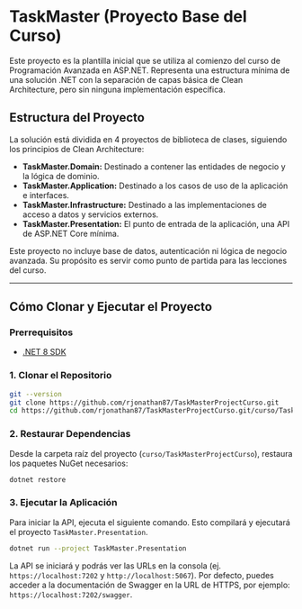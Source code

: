 # TaskMaster (Proyecto Base del Curso)

Este proyecto es la plantilla inicial que se utiliza al comienzo del curso de Programación Avanzada en ASP.NET. Representa una estructura mínima de una solución .NET con la separación de capas básica de Clean Architecture, pero sin ninguna implementación específica.

## Estructura del Proyecto

La solución está dividida en 4 proyectos de biblioteca de clases, siguiendo los principios de Clean Architecture:

- **TaskMaster.Domain:** Destinado a contener las entidades de negocio y la lógica de dominio.
- **TaskMaster.Application:** Destinado a los casos de uso de la aplicación e interfaces.
- **TaskMaster.Infrastructure:** Destinado a las implementaciones de acceso a datos y servicios externos.
- **TaskMaster.Presentation:** El punto de entrada de la aplicación, una API de ASP.NET Core mínima.

Este proyecto no incluye base de datos, autenticación ni lógica de negocio avanzada. Su propósito es servir como punto de partida para las lecciones del curso.

---

## Cómo Clonar y Ejecutar el Proyecto

### Prerrequisitos

- [.NET 8 SDK](https://dotnet.microsoft.com/download/dotnet/8.0)

### 1. Clonar el Repositorio

```bash
git --version
git clone https://github.com/rjonathan87/TaskMasterProjectCurso.git
cd https://github.com/rjonathan87/TaskMasterProjectCurso.git/curso/TaskMasterProjectCurso
```

### 2. Restaurar Dependencias

Desde la carpeta raíz del proyecto (`curso/TaskMasterProjectCurso`), restaura los paquetes NuGet necesarios:

```bash
dotnet restore
```

### 3. Ejecutar la Aplicación

Para iniciar la API, ejecuta el siguiente comando. Esto compilará y ejecutará el proyecto `TaskMaster.Presentation`.

```bash
dotnet run --project TaskMaster.Presentation
```

La API se iniciará y podrás ver las URLs en la consola (ej. `https://localhost:7202` y `http://localhost:5067`). Por defecto, puedes acceder a la documentación de Swagger en la URL de HTTPS, por ejemplo: `https://localhost:7202/swagger`.
